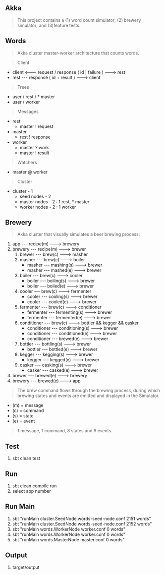 Akka
----
>This project contains a (1) word count simulator; (2) brewery simulator; and (3)feature tests.

Words
-----
>Akka cluster master-worker architecture that counts words.

>Client
* client <--- request / response ( id | failure ) ---> rest
* rest --- response ( id + result ) ---> client

>Trees
* user / rest / * master
* user / worker

>Messages
* rest
    * master ! request
* master
    * rest ! response
* worker
    * master ? work
    * master ! result

>Watchers
* master @ worker

>Cluster
* cluster - 1
    * seed nodes - 2
    * master nodes - 2 : 1 rest, * master
    * worker nodes - 2 : 1 worker

Brewery
-------
>Akka cluster that visually simulates a beer brewing process:

1. app --- recipe(m) ---> brewery
2. brewery --- recipe(m) ---> brewer
    1. brewer --- brew(c) ---> masher
    2. masher --- brew(c) ---> boiler
       * masher --- mashing(s) ---> brewer
       * masher --- mashed(e) ---> brewer
    3. boiler --- brew(c) ---> cooler
       * boiler --- boiling(s) ---> brewer
       * boiler --- boiled(e) ---> brewer
    4. cooler --- brew(c) ---> fermenter
        * cooler --- cooling(s) ---> brewer
        * cooler --- cooled(e) ---> brewer
    5. fermenter --- brew(c) ---> conditioner
        * fermenter --- fermenting(s) ---> brewer
        * fermenter --- fermented(e) ---> brewer
    6. conditioner --- brew(c) ---> bottler && kegger && casker
        * conditioner --- conditioning(s) ---> brewer
        * conditioner --- conditioned(e) ---> brewer
        * conditioner --- brewed(e) ---> brewer
    7. bottler --- bottling(s) ---> brewer
        * bottler --- bottled(e) ---> brewer
    8. kegger --- kegging(s) ---> brewer
        * kegger --- kegged(e) ---> brewer
    9. casker --- casking(s) ---> brewer
        * casker --- casked(e) ---> brewer
3. brewer --- brewed(e) ---> brewery
4. brewery --- brewed(e) ---> app

>The brew command flows through the brewing process, during which brewing states and events are emitted and displayed in the Simulator.

* (m) = message
* (c) = command
* (s) = state
* (e) = event

>1 message, 1 command, 8 states and 9 events.

Test
----
1. sbt clean test

Run
---
1. sbt clean compile run
2. select app number

Run Main
--------
1. sbt "runMain cluster.SeedNode words-seed-node.conf 2151 words"
2. sbt "runMain cluster.SeedNode words-seed-node.conf 2152 words"
3. sbt "runMain words.WorkerNode worker.conf 0 words"
4. sbt "runMain words.WorkerNode worker.conf 0 words"
5. sbt "runMain words.MasterNode master.conf 0 words"

Output
------
1. target/output